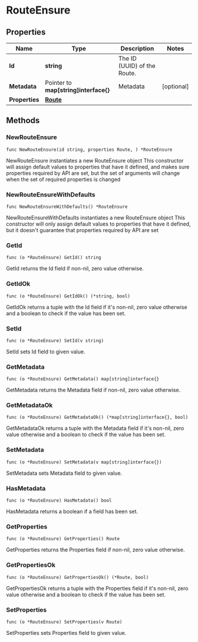 # RouteEnsure

## Properties

|Name | Type | Description | Notes|
|------------ | ------------- | ------------- | -------------|
|**Id** | **string** | The ID (UUID) of the Route. | |
|**Metadata** | Pointer to **map[string]interface{}** | Metadata | [optional] |
|**Properties** | [**Route**](Route.md) |  | |

## Methods

### NewRouteEnsure

`func NewRouteEnsure(id string, properties Route, ) *RouteEnsure`

NewRouteEnsure instantiates a new RouteEnsure object
This constructor will assign default values to properties that have it defined,
and makes sure properties required by API are set, but the set of arguments
will change when the set of required properties is changed

### NewRouteEnsureWithDefaults

`func NewRouteEnsureWithDefaults() *RouteEnsure`

NewRouteEnsureWithDefaults instantiates a new RouteEnsure object
This constructor will only assign default values to properties that have it defined,
but it doesn't guarantee that properties required by API are set

### GetId

`func (o *RouteEnsure) GetId() string`

GetId returns the Id field if non-nil, zero value otherwise.

### GetIdOk

`func (o *RouteEnsure) GetIdOk() (*string, bool)`

GetIdOk returns a tuple with the Id field if it's non-nil, zero value otherwise
and a boolean to check if the value has been set.

### SetId

`func (o *RouteEnsure) SetId(v string)`

SetId sets Id field to given value.


### GetMetadata

`func (o *RouteEnsure) GetMetadata() map[string]interface{}`

GetMetadata returns the Metadata field if non-nil, zero value otherwise.

### GetMetadataOk

`func (o *RouteEnsure) GetMetadataOk() (*map[string]interface{}, bool)`

GetMetadataOk returns a tuple with the Metadata field if it's non-nil, zero value otherwise
and a boolean to check if the value has been set.

### SetMetadata

`func (o *RouteEnsure) SetMetadata(v map[string]interface{})`

SetMetadata sets Metadata field to given value.

### HasMetadata

`func (o *RouteEnsure) HasMetadata() bool`

HasMetadata returns a boolean if a field has been set.

### GetProperties

`func (o *RouteEnsure) GetProperties() Route`

GetProperties returns the Properties field if non-nil, zero value otherwise.

### GetPropertiesOk

`func (o *RouteEnsure) GetPropertiesOk() (*Route, bool)`

GetPropertiesOk returns a tuple with the Properties field if it's non-nil, zero value otherwise
and a boolean to check if the value has been set.

### SetProperties

`func (o *RouteEnsure) SetProperties(v Route)`

SetProperties sets Properties field to given value.



